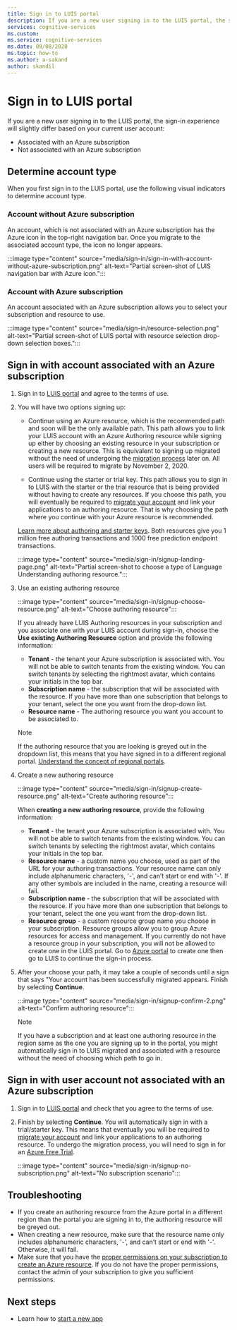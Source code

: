 ```yaml
---
title: Sign in to LUIS portal
description: If you are a new user signing in to the LUIS portal, the sign-in experience will slightly differ based on your current user account.
services: cognitive-services
ms.custom:
ms.service: cognitive-services
ms.date: 09/08/2020
ms.topic: how-to
ms.author: a-sakand
author: skandil
---
```

# Sign in to LUIS portal

If you are a new user signing in to the LUIS portal, the sign-in experience will slightly differ based on your current user account:
  * Associated with an Azure subscription
  * Not associated with an Azure subscription

## Determine account type

When you first sign in to the LUIS portal, use the following visual indicators to determine account type.

### Account without Azure subscription

An account, which is not associated with an Azure subscription has the Azure icon in the top-right navigation bar. Once you migrate to the associated account type, the icon no longer appears.

:::image type="content" source="media/sign-in/sign-in-with-account-without-azure-subscription.png" alt-text="Partial screen-shot of LUIS navigation bar with Azure icon.":::

### Account with Azure subscription

An account associated with an Azure subscription allows you to select your subscription and resource to use.

:::image type="content" source="media/sign-in/resource-selection.png" alt-text="Partial screen-shot of LUIS portal with resource selection drop-down selection boxes.":::

## Sign in with account associated with an Azure subscription

1. Sign in to [LUIS portal](https://www.luis.ai) and agree to the terms of use.

1. You will have two options signing up:

    * Continue using an Azure resource, which is the recommended path and soon will be the only available path. This path allows you to link your LUIS account with an Azure Authoring resource while signing up either by choosing an existing resource in your subscription or creating a new resource. This is equivalent to signing up migrated without the need of undergoing the [migration process](luis-migration-authoring.md#what-is-migration) later on. All users will be required to migrate by November 2, 2020.

    * Continue using the starter or trial key. This path allows you to sign in to LUIS with the starter or the trial resource that is being provided without having to create any resources. If you choose this path, you will eventually be required to [migrate your account](luis-migration-authoring.md#migration-steps) and link your applications to an authoring resource. That is why choosing the path where you continue with your Azure resource is recommended.

    [Learn more about authoring and starter keys](luis-how-to-azure-subscription.md#luis-resources). Both resources give you 1 million free authoring transactions and 1000 free prediction endpoint transactions.

    :::image type="content" source="media/sign-in/signup-landing-page.png" alt-text="Partial screen-shot to choose a type of Language Understanding authoring resource.":::

1. Use an existing authoring resource

    :::image type="content" source="media/sign-in/signup-choose-resource.png" alt-text="Choose authoring resource":::

    If you already have LUIS Authoring resources in your subscription and you associate one with your LUIS account during sign-in, choose the **Use existing Authoring Resource** option and provide the following information:

    * **Tenant** - the tenant your Azure subscription is associated with. You will not be able to switch tenants from the existing window. You can switch tenants by selecting the rightmost avatar, which contains your initials in the top bar.
    * **Subscription name** - the subscription that will be associated with the resource. If you have more than one subscription that belongs to your tenant, select the one you want from the drop-down list.
    * **Resource name** - The authoring resource you want you account to be associated to.

    > [!Note]
    > If the authoring resource that you are looking is greyed out in the dropdown list, this means that you have signed in to a different regional portal. [Understand the concept of regional portals](luis-reference-regions.md#luis-authoring-regions).

1. Create a new authoring resource

    :::image type="content" source="media/sign-in/signup-create-resource.png" alt-text="Create authoring resource":::

    When **creating a new authoring resource**, provide the following information:

    * **Tenant** - the tenant your Azure subscription is associated with. You will not be able to switch tenants from the existing window. You can switch tenants by selecting the rightmost avatar, which contains your initials in the top bar.
    * **Resource name** - a custom name you choose, used as part of the URL for your authoring transactions. Your resource name can only include alphanumeric characters, '-', and can’t start or end with '-'. If any other symbols are included in the name, creating a resource will fail.
    * **Subscription name** - the subscription that will be associated with the resource. If you have more than one subscription that belongs to your tenant, select the one you want from the drop-down list.
    * **Resource group** - a custom resource group name you choose in your subscription. Resource groups allow you to group Azure resources for access and management. If you currently do not have a resource group in your subscription, you will not be allowed to create one in the LUIS portal. Go to [Azure portal](https://ms.portal.azure.com/#create/Microsoft.ResourceGroup) to create one then go to LUIS to continue the sign-in process.

1. After your choose your path, it may take a couple of seconds until a sign that says "Your account has been successfully migrated appears. Finish by selecting **Continue**.

    :::image type="content" source="media/sign-in/signup-confirm-2.png" alt-text="Confirm authoring resource":::

    > [!Note]
    > If you have a subscription and at least one authoring resource in the region same as the one you are signing up to in the portal, you might automatically sign in to LUIS migrated and associated with a resource without the need of choosing which path to go in.


## Sign in with user account not associated with an Azure subscription

1. Sign in to [LUIS portal](https://www.luis.ai) and check that you agree to the terms of use.

1. Finish by selecting **Continue**. You will automatically sign in with a trial/starter key. This means that eventually you will be required to [migrate your account](luis-migration-authoring.md#migration-steps) and link your applications to an authoring resource. To undergo the migration process, you will need to sign in for an [Azure Free Trial](https://azure.microsoft.com/free/).

    :::image type="content" source="media/sign-in/signup-no-subscription.png" alt-text="No subscription scenario":::

## Troubleshooting

* If you create an authoring resource from the Azure portal in a different region than the portal you are signing in to, the authoring resource will be greyed out.
* When creating a new resource, make sure that the resource name only includes alphanumeric characters, '-', and can’t start or end with '-'. Otherwise, it will fail.
* Make sure that you have the [proper permissions on your subscription to create an Azure resource](../../role-based-access-control/rbac-and-directory-admin-roles.md#azure-roles). If you do not have the proper permissions, contact the admin of your subscription to give you sufficient permissions.

## Next steps

* Learn how to [start a new app](luis-how-to-start-new-app.md)
